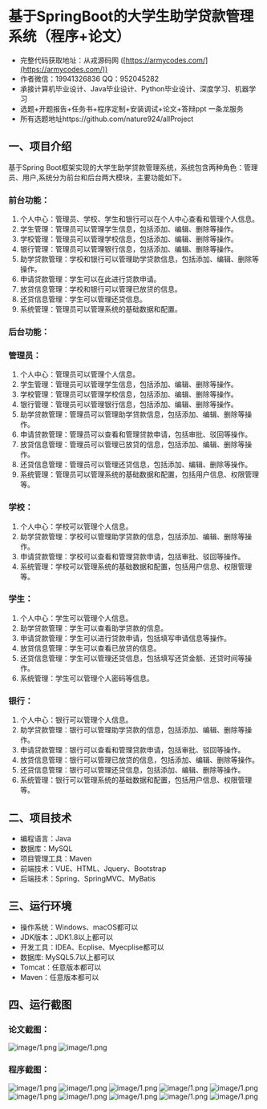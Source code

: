 基于SpringBoot的大学生助学贷款管理系统（程序+论文）
=
- 完整代码获取地址：从戎源码网 ([https://armycodes.com/](https://armycodes.com/))
- 作者微信：19941326836  QQ：952045282 
- 承接计算机毕业设计、Java毕业设计、Python毕业设计、深度学习、机器学习
- 选题+开题报告+任务书+程序定制+安装调试+论文+答辩ppt 一条龙服务
- 所有选题地址https://github.com/nature924/allProject

一、项目介绍
---
基于Spring Boot框架实现的大学生助学贷款管理系统，系统包含两种角色：管理员、用户,系统分为前台和后台两大模块，主要功能如下。
### 前台功能：

1. 个人中心：管理员、学校、学生和银行可以在个人中心查看和管理个人信息。
2. 学生管理：管理员可以管理学生信息，包括添加、编辑、删除等操作。
3. 学校管理：管理员可以管理学校信息，包括添加、编辑、删除等操作。
4. 银行管理：管理员可以管理银行信息，包括添加、编辑、删除等操作。
5. 助学贷款管理：学校和银行可以管理助学贷款信息，包括添加、编辑、删除等操作。
6. 申请贷款管理：学生可以在此进行贷款申请。
7. 放贷信息管理：学校和银行可以管理已放贷的信息。
8. 还贷信息管理：学生可以管理还贷信息。
9. 系统管理：管理员可以管理系统的基础数据和配置。

### 后台功能：

### 管理员：

1. 个人中心：管理员可以管理个人信息。
2. 学生管理：管理员可以管理学生信息，包括添加、编辑、删除等操作。
3. 学校管理：管理员可以管理学校信息，包括添加、编辑、删除等操作。
4. 银行管理：管理员可以管理银行信息，包括添加、编辑、删除等操作。
5. 助学贷款管理：管理员可以管理助学贷款信息，包括添加、编辑、删除等操作。
6. 申请贷款管理：管理员可以查看和管理贷款申请，包括审批、驳回等操作。
7. 放贷信息管理：管理员可以管理已放贷的信息，包括添加、编辑、删除等操作。
8. 还贷信息管理：管理员可以管理还贷信息，包括添加、编辑、删除等操作。
9. 系统管理：管理员可以管理系统的基础数据和配置，包括用户信息、权限管理等。

### 学校：

1. 个人中心：学校可以管理个人信息。
2. 助学贷款管理：学校可以管理助学贷款的信息，包括添加、编辑、删除等操作。
3. 申请贷款管理：学校可以查看和管理贷款申请，包括审批、驳回等操作。
4. 系统管理：学校可以管理系统的基础数据和配置，包括用户信息、权限管理等。

### 学生：

1. 个人中心：学生可以管理个人信息。
2. 助学贷款管理：学生可以查看助学贷款的信息。
3. 申请贷款管理：学生可以进行贷款申请，包括填写申请信息等操作。
4. 放贷信息管理：学生可以查看已放贷的信息。
5. 还贷信息管理：学生可以管理还贷信息，包括填写还贷金额、还贷时间等操作。
6. 系统管理：学生可以管理个人密码等信息。

### 银行：

1. 个人中心：银行可以管理个人信息。
2. 助学贷款管理：银行可以管理助学贷款的信息，包括添加、编辑、删除等操作。
3. 申请贷款管理：银行可以查看和管理贷款申请，包括审批、驳回等操作。
4. 放贷信息管理：银行可以管理已放贷的信息，包括添加、编辑、删除等操作。
5. 还贷信息管理：银行可以管理还贷信息，包括添加、编辑、删除等操作。
6. 系统管理：银行可以管理系统的基础数据和配置，包括用户信息、权限管理等。



二、项目技术
---
- 编程语言：Java
- 数据库：MySQL
- 项目管理工具：Maven
- 前端技术：VUE、HTML、Jquery、Bootstrap
- 后端技术：Spring、SpringMVC、MyBatis

三、运行环境
---
- 操作系统：Windows、macOS都可以
- JDK版本：JDK1.8以上都可以
- 开发工具：IDEA、Ecplise、Myecplise都可以
- 数据库: MySQL5.7以上都可以
- Tomcat：任意版本都可以
- Maven：任意版本都可以

四、运行截图
---
### 论文截图：
![image/1.png](limage/1.png)
![image/1.png](limage/2.png)

### 程序截图：
![image/1.png](image/1.png)
![image/1.png](image/2.png)
![image/1.png](image/3.png)
![image/1.png](image/4.png)
![image/1.png](image/5.png)
![image/1.png](image/6.png)
![image/1.png](image/7.png)
![image/1.png](image/8.png)
![image/1.png](image/9.png)
![image/1.png](image/10.png)

